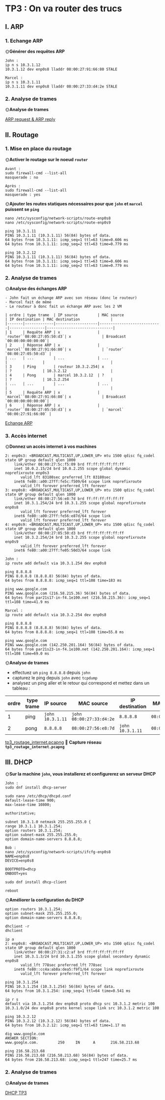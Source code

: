 # TP3 : On va router des trucs

## I. ARP

### 1. Echange ARP

🌞**Générer des requêtes ARP**

```
John :
ip n s 10.3.1.12
10.3.1.12 dev enp0s8 lladdr 08:00:27:91:66:80 STALE

Marcel :
ip n s 10.3.1.11
10.3.1.11 dev enp0s8 lladdr 08:00:27:33:d4:2e STALE
```

### 2. Analyse de trames

🌞**Analyse de trames**

[ARP request & ARP reply](./tp3_arp.pcap)



## II. Routage


### 1. Mise en place du routage

🌞**Activer le routage sur le noeud `router`**

```
Avant :
sudo firewall-cmd --list-all
masquerade : no

Après :
sudo firewall-cmd --list-all
masquerade : yes

```


🌞**Ajouter les routes statiques nécessaires pour que `john` et `marcel` puissent se `ping`**

```
nano /etc/sysconfig/network-scripts/route-enp0s8
nano /etc/sysconfig/network-scripts/route-enp0s9
```
```
ping 10.3.1.11
PING 10.3.1.11 (10.3.1.11) 56(84) bytes of data.
64 bytes from 10.3.1.11: icmp_seq=1 ttl=63 time=0.606 ms
64 bytes from 10.3.1.11: icmp_seq=2 ttl=63 time=0.779 ms

ping 10.3.2.12
PING 10.3.1.11 (10.3.1.11) 56(84) bytes of data.
64 bytes from 10.3.1.11: icmp_seq=1 ttl=63 time=0.606 ms
64 bytes from 10.3.1.11: icmp_seq=2 ttl=63 time=0.779 ms
```

### 2. Analyse de trames

🌞**Analyse des échanges ARP**


```
- John fait un échange ARP avec son réseau (donc le routeur)
- Marcel fait de même
- Le routeur à donc fait un échange ARP avec les 2 VM
```

```
| ordre | type trame  | IP source         | MAC source                 | IP destination | MAC destination              |
|-------|-------------|-------------------|----------------------------|----------------|------------------------------|
| 1     | Requête ARP | x                 | `router``08:00:27:05:50:d3`| x              | Broadcast `00:00:00:00:00:00`|
| 2     | Réponse ARP | x                 | `marcel``08:00:27:91:66:80`| x              | `router` `08:00:27:05:50:d3` |
| ...   | ...         | ...               | ...                        |                |                              |
| 3     | Ping        | routeur 10.3.2.254| x                          | ?              | 10.3.2.12                    |
| 4     | Pong        | marcel 10.3.2.12  | ?                          | ?              | 10.3.2.254                   |
| ...   | ...         | ...               | ...                        |                |                              |
| 5     | Requête ARP | x                 | `marcel``08:00:27:91:66:80`| x              | Broadcast `00:00:00:00:00:00`|
| 6     | Réponse ARP | x                 | `router``08:00:27:05:50:d3`| x              | `marcel` `08:00:27:91:66:80` |
```

[Echange ARP](./tp3_routage_marcel.pcap)

### 3. Accès internet

🌞**Donnez un accès internet à vos machines**

```
2: enp0s3: <BROADCAST,MULTICAST,UP,LOWER_UP> mtu 1500 qdisc fq_codel state UP group default qlen 1000
    link/ether 08:00:27:5c:f5:09 brd ff:ff:ff:ff:ff:ff
    inet 10.0.2.15/24 brd 10.0.2.255 scope global dynamic noprefixroute enp0s3
       valid_lft 83180sec preferred_lft 83180sec
    inet6 fe80::a00:27ff:fe5c:f509/64 scope link noprefixroute
       valid_lft forever preferred_lft forever
3: enp0s8: <BROADCAST,MULTICAST,UP,LOWER_UP> mtu 1500 qdisc fq_codel state UP group default qlen 1000
    link/ether 08:00:27:56:e8:7d brd ff:ff:ff:ff:ff:ff
    inet 10.3.1.254/24 brd 10.3.1.255 scope global noprefixroute enp0s8
       valid_lft forever preferred_lft forever
    inet6 fe80::a00:27ff:fe56:e87d/64 scope link
       valid_lft forever preferred_lft forever
4: enp0s9: <BROADCAST,MULTICAST,UP,LOWER_UP> mtu 1500 qdisc fq_codel state UP group default qlen 1000
    link/ether 08:00:27:05:50:d3 brd ff:ff:ff:ff:ff:ff
    inet 10.3.2.254/24 brd 10.3.2.255 scope global noprefixroute enp0s9
       valid_lft forever preferred_lft forever
    inet6 fe80::a00:27ff:fe05:50d3/64 scope link
```

```
John :
ip route add default via 10.3.1.254 dev enp0s8

ping 8.8.8.8
PING 8.8.8.8 (8.8.8.8) 56(84) bytes of data.
64 bytes from 8.8.8.8: icmp_seq=1 ttl=108 time=183 ms

ping www.google.com
PING www.google.com (216.58.215.36) 56(84) bytes of data.
64 bytes from par21s17-in-f4.1e100.net (216.58.215.36): icmp_seq=1 ttl=108 time=41.9 ms

Marcel :
ip route add default via 10.3.2.254 dev enp0s8

ping 8.8.8.8
PING 8.8.8.8 (8.8.8.8) 56(84) bytes of data.
64 bytes from 8.8.8.8: icmp_seq=1 ttl=108 time=55.8 ms

ping www.google.com
PING www.google.com (142.250.201.164) 56(84) bytes of data.
64 bytes from par21s23-in-f4.1e100.net (142.250.201.164): icmp_seq=1 ttl=108 time=69.0 ms
```

🌞**Analyse de trames**

- effectuez un `ping 8.8.8.8` depuis `john`
- capturez le ping depuis `john` avec `tcpdump`
- analysez un ping aller et le retour qui correspond et mettez dans un tableau :

| ordre | type trame | IP source          | MAC source                | IP destination     | MAC destination      |     |
|-------|------------|--------------------|---------------------------|--------------------|----------------------|-----|
| 1     | ping       | `john` `10.3.1.11` | `john` `08:00:27:33:d4:2e`| `8.8.8.8`          | `08:00:27:56:e8:7d`  |     |
| 2     | pong       | `8.8.8.8`          | `08:00:27:56:e8:7d`       | `john` `10.3.1.11` |  `08:00:27:33:d4:2e` | ... |

[tp3_routage_internet.pcapng](./tp3_routage_internet.pcapng)
🦈 **Capture réseau `tp3_routage_internet.pcapng`**

## III. DHCP

🌞**Sur la machine `john`, vous installerez et configurerez un serveur DHCP**

```
John :
sudo dnf install dhcp-server

sudo nano /etc/dhcp/dhcpd.conf
default-lease-time 900;
max-lease-time 10800;

authoritative;

subnet 10.3.1.0 netmask 255.255.255.0 {
range 10.3.1.1 10.3.1.254;
option routers 10.3.1.254;
option subnet-mask 255.255.255.0;
option domain-name-servers 8.8.8.8;
```

```
Bob :
nano /etc/sysconfig/network-scripts/ifcfg-enp0s8
NAME=enp0s8
DEVICE=enp0s8

BOOTPROTO=dhcp
ONBOOT=yes

sudo dnf install dhcp-client

reboot
```

🌞**Améliorer la configuration du DHCP**

```
option routers 10.3.1.254;
option subnet-mask 255.255.255.0;
option domain-name-servers 8.8.8.8;
```

```
dhclient -r
dhclient

ip a
2: enp0s8: <BROADCAST,MULTICAST,UP,LOWER_UP> mtu 1500 qdisc fq_codel state UP group default qlen 1000
    link/ether 08:00:27:31:c2:af brd ff:ff:ff:ff:ff:ff
    inet 10.3.1.3/24 brd 10.3.1.255 scope global secondary dynamic enp0s8
       valid_lft 778sec preferred_lft 778sec
    inet6 fe80::cc4a:ab8a:dea5:f9f1/64 scope link noprefixroute
       valid_lft forever preferred_lft forever

ping 10.3.1.254
PING 10.3.1.254 (10.3.1.254) 56(84) bytes of data.
64 bytes from 10.3.1.254: icmp_seq=1 ttl=64 time=0.541 ms
```

```
ip r s
default via 10.3.1.254 dev enp0s8 proto dhcp src 10.3.1.2 metric 100
10.3.1.0/24 dev enp0s8 proto kernel scope link src 10.3.1.2 metric 100

ping 10.3.2.12
PING 10.3.2.12 (10.3.2.12) 56(84) bytes of data.
64 bytes from 10.3.2.12: icmp_seq=1 ttl=63 time=1.17 ms
```

```
dig www.google.com
ANSWER SECTION:
www.google.com.         250     IN      A       216.58.213.68

ping 216.58.213.68
PING 216.58.213.68 (216.58.213.68) 56(84) bytes of data.
64 bytes from 216.58.213.68: icmp_seq=1 ttl=247 time=25.7 ms
```

### 2. Analyse de trames

🌞**Analyse de trames**

[DHCP TP3](./tp3_dhcp.pcap)
